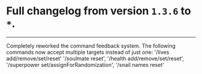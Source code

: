 # Full changelog from version `1.3.6` to `*`.

----------

Completely reworked the command feedback system.
The following commands now accept multiple targets instead of just one: '/lives add/remove/set/reset' '/soulmate reset', '/health add/remove/set/reset', '/superpower set/assignForRandomization', '/snail names reset'
